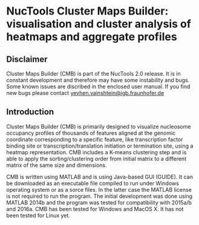 # NucTools Cluster Maps Builder: visualisation and cluster analysis of heatmaps and aggregate profiles

## Disclaimer

Cluster Maps Builder (CMB) is part of the NucTools 2.0 release. It is in constant development and therefore may have some instability and bugs. Some known issues are discribed in the enclosed user manual. If you find new bugs please contact yevhen.vainshtein@igb.fraunhofer.de

## Introduction

Cluster Maps Builder (CMB) is primarily designed to visualize nucleosome occupancy profiles of thousands of features aligned at the genomic coordinate corresponding to a specific feature, like transcription factor binding site or transcription/translation initiation or termination site, using a heatmap representation. CMB includes a K-means clustering step and is able to apply the sorting/clustering order from initial matrix to a different matrix of the same size and dimensions.

CMB is written using MATLAB and is using Java-based GUI (GUIDE). It can be downloaded as an executable file compiled to run under Windows operating system or as a sorce files. In the latter case the MATLAB license is not required to run the program. The initial development was done using MATLAB 2014b and the program was tested for compatibility with 2015a/b and 2016a. CMB has been tested for Windows and MacOS X. It has not been tested for Linux yet.

